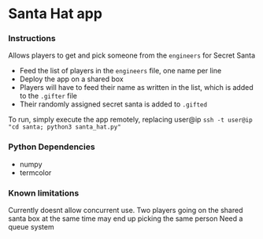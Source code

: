 # Santa Hat app

### Instructions

Allows players to get and pick someone from the `engineers` for Secret Santa
- Feed the list of players in the `engineers` file, one name per line
- Deploy the app on a shared box
- Players will have to feed their name as written in the list, which is added to the `.gifter` file
- Their randomly assigned secret santa is added to `.gifted`

To run, simply  execute the app remotely, replacing user@ip
`ssh -t user@ip "cd santa; python3 santa_hat.py"`

### Python Dependencies

- numpy
- termcolor

### Known limitations

Currently doesnt allow concurrent use. Two players going on the shared santa box at the same time may end up picking the same person
Need a queue system
